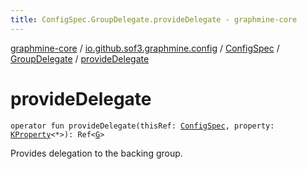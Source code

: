 ```yaml
---
title: ConfigSpec.GroupDelegate.provideDelegate - graphmine-core
---
```


[graphmine-core](../../../index.html) / [io.github.sof3.graphmine.config](../../index.html) / [ConfigSpec](../index.html) / [GroupDelegate](index.html) / [provideDelegate](./provide-delegate.html)

# provideDelegate

`operator fun provideDelegate(thisRef: `[`ConfigSpec`](../index.html)`, property: `[`KProperty`](https://kotlinlang.org/api/latest/jvm/stdlib/kotlin.reflect/-k-property/index.html)`<*>): Ref<`[`G`](index.html#G)`>`

Provides delegation to the backing group.

